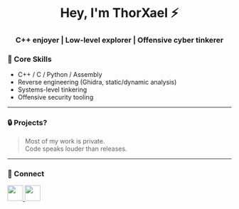 <h1 align="center">Hey, I'm ThorXael ⚡</h1>
<h3 align="center">C++ enjoyer | Low-level explorer | Offensive cyber tinkerer</h3>

### 🧠 Core Skills
- C++ / C / Python / Assembly  
- Reverse engineering (Ghidra, static/dynamic analysis)  
- Systems-level tinkering  
- Offensive security tooling

---

### 🔒 Projects?
> Most of my work is private.   
> Code speaks louder than releases.

---



### 🔗 Connect

<a href="https://x.com/thorxael" target="_blank">
  <img src="https://img.shields.io/static/v1?message=X&logo=x&label=&color=000000&logoColor=white&labelColor=&style=for-the-badge" height="35" />
</a>
<a href="https://instagram.com/thor.xael" target="_blank">
  <img src="https://img.shields.io/static/v1?message=Instagram&logo=instagram&label=&color=E4405F&logoColor=white&labelColor=&style=for-the-badge" height="35" />
</a>

